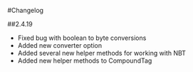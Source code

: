 #Changelog

##2.4.19
* Fixed bug with boolean to byte conversions
* Added new converter option
* Added several new helper methods for working with NBT
* Added new helper methods to CompoundTag